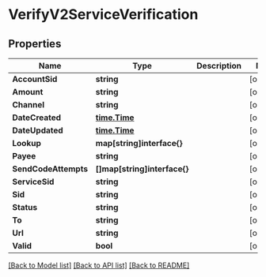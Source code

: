 # VerifyV2ServiceVerification

## Properties

Name | Type | Description | Notes
------------ | ------------- | ------------- | -------------
**AccountSid** | **string** |  | [optional] 
**Amount** | **string** |  | [optional] 
**Channel** | **string** |  | [optional] 
**DateCreated** | [**time.Time**](time.Time.md) |  | [optional] 
**DateUpdated** | [**time.Time**](time.Time.md) |  | [optional] 
**Lookup** | **map[string]interface{}** |  | [optional] 
**Payee** | **string** |  | [optional] 
**SendCodeAttempts** | **[]map[string]interface{}** |  | [optional] 
**ServiceSid** | **string** |  | [optional] 
**Sid** | **string** |  | [optional] 
**Status** | **string** |  | [optional] 
**To** | **string** |  | [optional] 
**Url** | **string** |  | [optional] 
**Valid** | **bool** |  | [optional] 

[[Back to Model list]](../README.md#documentation-for-models) [[Back to API list]](../README.md#documentation-for-api-endpoints) [[Back to README]](../README.md)


